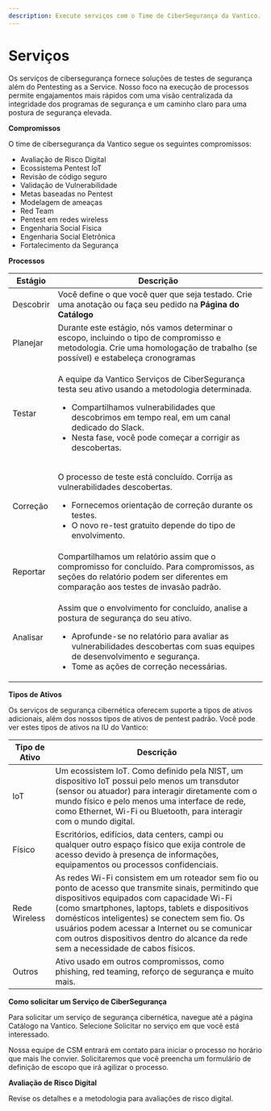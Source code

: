 ```yaml
---
description: Execute serviços com o Time de CiberSegurança da Vantico.
---
```


# Serviços

Os serviços de cibersegurança fornece soluções de testes de segurança além do Pentesting as a Service. Nosso foco na execução de processos permite engajamentos mais rápidos com uma visão centralizada da integridade dos programas de segurança e um caminho claro para uma postura de segurança elevada.



**Compromissos**

O time de cibersegurança da Vantico segue os seguintes compromissos:

* Avaliação de Risco Digital
* Ecossistema Pentest IoT
* Revisão de código seguro
* Validação de Vulnerabilidade
* Metas baseadas no Pentest
* Modelagem de ameaças
* Red Team
* Pentest em redes wireless
* Engenharia Social Física
* Engenharia Social Eletrônica
* Fortalecimento da Segurança



**Processos**

| Estágio   | Descrição                                                                                                                                                                                                                                                                                      |
| --------- | ---------------------------------------------------------------------------------------------------------------------------------------------------------------------------------------------------------------------------------------------------------------------------------------------- |
| Descobrir | Você define o que você quer que seja testado. Crie uma anotação ou faça seu pedido na **Página do Catálogo**                                                                                                                                                                                   |
| Planejar  | Durante este estágio, nós vamos determinar o escopo, incluindo o tipo de compromisso e metodologia. Crie uma homologação de trabalho (se possível) e estabeleça cronogramas                                                                                                                    |
| Testar    | <p></p><p>A equipe da Vantico Serviços de CiberSegurança testa seu ativo usando a metodologia determinada.</p><ul><li>Compartilhamos vulnerabilidades que descobrimos em tempo real, em um canal dedicado do Slack.</li><li>Nesta fase, você pode começar a corrigir as descobertas.</li></ul> |
| Correção  | <p></p><p>O processo de teste está concluído. Corrija as vulnerabilidades descobertas.</p><ul><li>Fornecemos orientação de correção durante os testes.</li><li>O novo re-test gratuito depende do tipo de envolvimento.</li></ul>                                                              |
| Reportar  | Compartilhamos um relatório assim que o compromisso for concluído. Para compromissos, as seções do relatório podem ser diferentes em comparação aos testes de invasão padrão.                                                                                                                  |
| Analisar  | <p></p><p>Assim que o envolvimento for concluído, analise a postura de segurança do seu ativo.</p><ul><li>Aprofunde-se no relatório para avaliar as vulnerabilidades descobertas com suas equipes de desenvolvimento e segurança.</li><li>Tome as ações de correção necessárias.</li></ul>     |



**Tipos de Ativos**

Os serviços de segurança cibernética oferecem suporte a tipos de ativos adicionais, além dos nossos tipos de ativos de pentest padrão. Você pode ver estes tipos de ativos na IU do Vantico:

| Tipo de Ativo | Descrição                                                                                                                                                                                                                                                                                                                                                                                       |
| ------------- | ----------------------------------------------------------------------------------------------------------------------------------------------------------------------------------------------------------------------------------------------------------------------------------------------------------------------------------------------------------------------------------------------- |
| IoT           | Um ecossistem IoT. Como definido pela NIST, um dispositivo IoT possui pelo menos um transdutor (sensor ou atuador) para interagir diretamente com o mundo físico e pelo menos uma interface de rede, como Ethernet, Wi-Fi ou Bluetooth, para interagir com o mundo digital.                                                                                                                     |
| Físico        | Escritórios, edifícios, data centers, campi ou qualquer outro espaço físico que exija controle de acesso devido à presença de informações, equipamentos ou processos confidenciais.                                                                                                                                                                                                             |
| Rede Wireless | As redes Wi-Fi consistem em um roteador sem fio ou ponto de acesso que transmite sinais, permitindo que dispositivos equipados com capacidade Wi-Fi (como smartphones, laptops, tablets e dispositivos domésticos inteligentes) se conectem sem fio. Os usuários podem acessar a Internet ou se comunicar com outros dispositivos dentro do alcance da rede sem a necessidade de cabos físicos. |
| Outros        | Ativo usado em outros compromissos, como phishing, red teaming, reforço de segurança e muito mais.                                                                                                                                                                                                                                                                                              |



**Como solicitar um Serviço de CiberSegurança**

Para solicitar um serviço de segurança cibernética, navegue até a página Catálogo na Vantico. Selecione Solicitar no serviço em que você está interessado.

Nossa equipe de CSM entrará em contato para iniciar o processo no horário que mais lhe convier. Solicitaremos que você preencha um formulário de definição de escopo que irá agilizar o processo.



**Avaliação de Risco Digital**

Revise os detalhes e a metodologia para avaliações de risco digital.
